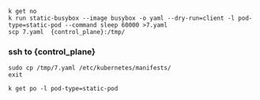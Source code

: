 ````
k get no
k run static-busybox --image busybox -o yaml --dry-run=client -l pod-type=static-pod --command sleep 60000 >7.yaml
scp 7.yaml  {control_plane}:/tmp/
````
### ssh to {control_plane}

```
sudo cp /tmp/7.yaml /etc/kubernetes/manifests/
exit

k get po -l pod-type=static-pod
```
